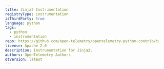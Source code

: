 ```yaml
---
title: Jinja2 Instrumentation
registryType: instrumentation
isThirdParty: true
language: python
tags:
  - python
  - instrumentation
repo: https://github.com/open-telemetry/opentelemetry-python-contrib/tree/master/instrumentation/opentelemetry-instrumentation-jinja2
license: Apache 2.0
description: Instrumentation for Jinja2.
authors: OpenTelemetry Authors
otVersion: latest
---
```


